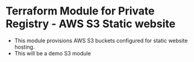 # Terraform Module for Private Registry - AWS S3 Static website
- This module provisions AWS S3 buckets configured for static website hosting.
- This will be a demo S3 module